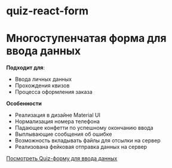 # quiz-react-form

# Многоступенчатая форма для ввода данных

 **Подходит для**:
* Ввода личных данных
* Прохождения квизов
* Процесса оформления заказа

**Особенности**

* Реализация в дизайне Material UI
* Нормализация номера телефона
* Падающее конфетти по успешному окончанию ввода
* Выплывающие сообщения об ошибке
* Возможность вкладывать файлы для отсылки на сервер
* Реализована фейковая отправка данных на сервер

[Посмотреть Quiz-форму для ввода данных](https://web-architector.github.io/quiz-react-form/)
